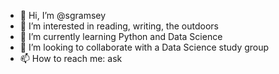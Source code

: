- 👋 Hi, I’m @sgramsey
- 👀 I’m interested in reading, writing, the outdoors
- 🌱 I’m currently learning Python and Data Science
- 💞️ I’m looking to collaborate with a Data Science study group
- 📫 How to reach me: ask

<!---
sgramsey/sgramsey is a ✨ special ✨ repository because its `README.md` (this file) appears on your GitHub profile.
You can click the Preview link to take a look at your changes.
--->

